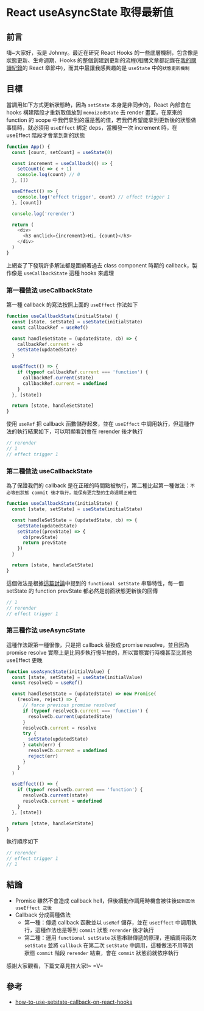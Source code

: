 # React useAsyncState 取得最新值

<SocialBlock hashtags="react,javascript,useState,setState,promise" />

## 前言
嗨~大家好，我是 Johnny。最近在研究 React Hooks 的一些底層機制，包含像是狀態更新、生命週期、Hooks 的整個創建到更新的流程(相關文章都記錄在[我的閱讀紀錄](https://johnnywang1994.github.io/book/articles/memo/learning.html#react)的 React 章節中)，而其中最讓我感興趣的是 `useState` 中的`狀態更新機制`


## 目標
當調用如下方式更新狀態時，因為 `setState` 本身是非同步的，React 內部會在 hooks 構建階段才重新取值放到 `memoizedState` 去 render 畫面，在原來的 function 的 scope 中我們拿到的還是舊的值，若我們希望能拿到更新後的狀態做事情時，就必須用 `useEffect` 綁定 deps，當觸發一次 increment 時，在 useEffect 階段才會拿到新的狀態

```js
function App() {
  const [count, setCount] = useState(0)

  const increment = useCallback(() => {
    setCount(c => c + 1)
    console.log(count) // 0
  }, [])

  useEffect(() => {
    console.log('effect trigger', count) // effect trigger 1
  }, [count])

  console.log('rerender')

  return (
    <div>
      <h3 onClick={increment}>Hi, {count}</h3>
    </div>
  )
}
```

上網查了下發現許多解法都是圍繞著過去 class component 時期的 callback，製作像是 `useCallbackState` 這種 hooks 來處理

### 第一種做法 useCallbackState
第一種 callback 的寫法按照上面的 `useEffect` 作法如下
```js
function useCallbackState(initialState) {
  const [state, setState] = useState(initialState)
  const callbackRef = useRef()

  const handleSetState = (updatedState, cb) => {
    callbackRef.current = cb
    setState(updatedState)
  }

  useEffect(() => {
    if (typeof callbackRef.current === 'function') {
      callbackRef.current(state)
      callbackRef.current = undefined
    }
  }, [state])

  return [state, handleSetState]
}
```

使用 `useRef` 把 callback 函數儲存起來，並在 `useEffect` 中調用執行，但這種作法的執行結果如下，可以明顯看到會在 rerender 後才執行

```js
// rerender
// 1
// effect trigger 1
```


### 第二種做法 useCallbackState
為了保證我們的 callback 是在正確的時間點被執行，第二種比起第一種做法：`不必等到狀態 commit 後才執行，能保有更完整的生命週期正確性`

```js
function useCallbackState(initialState) {
  const [state, setState] = useState(initialState)

  const handleSetState = (updatedState, cb) => {
    setState(updatedState)
    setState((prevState) => {
      cb(prevState)
      return prevState
    })
  }

  return [state, handleSetState]
}
```

這個做法是根據[這篇討論](https://stackoverflow.com/a/65757628/10300120)中提到的 `functional setState` 串聯特性，每一個 setState 的 function prevState 都必然是前面狀態更新後的回傳

```js
// 1
// rerender
// effect trigger 1
```

### 第三種作法 useAsyncState

這種作法跟第一種很像，只是把 callback 替換成 promise resolve，並且因為 promise resolve 實際上是比同步執行慢半拍的，所以實際實行時機甚至比其他 useEffect 更晚

```js
function useAsyncState(initialValue) {
  const [state, setState] = useState(initialValue)
  const resolveCb = useRef()

  const handleSetState = (updatedState) => new Promise(
    (resolve, reject) => {
      // force previous promise resolved
      if (typeof resolveCb.current === 'function') {
        resolveCb.current(updatedState)
      }
      resolveCb.current = resolve
      try {
        setState(updatedState)
      } catch(err) {
        resolveCb.current = undefined
        reject(err)
      }
    }
  )

  useEffect(() => {
    if (typeof resolveCb.current === 'function') {
      resolveCb.current(state)
      resolveCb.current = undefined
    }
  }, [state])

  return [state, handleSetState]
}
```

執行順序如下

```js
// rerender
// effect trigger 1
// 1
```


## 結論
- Promise 雖然不會造成 callback hell，但後續動作調用時機會被往後`延到其他 useEffect 之後`
- Callback 分成兩種做法
  - 第一種：傳遞 callback 函數並以 `useRef` 儲存，並在 `useEffect` 中調用執行，這種作法也是等到 `commit` 狀態 `rerender` 後才執行
  - 第二種：運用 `functional setState` 狀態串聯傳遞的原理，連續調用兩次 `setState` 並將 `callback` 在第二次 `setState` 中調用，這種做法不用等到狀態 `commit` 階段 `rerender` 結束，會在 `commit` 狀態前就依序執行

感謝大家觀看，下篇文章見拉大家!~ =V=

<SocialBlock hashtags="react,javascript,useState,setState,promise" />


## 參考
- [how-to-use-setstate-callback-on-react-hooks](https://stackoverflow.com/a/65757628/10300120)